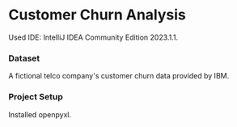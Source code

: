 # Customer Churn Analysis

Used IDE: IntelliJ IDEA Community Edition 2023.1.1.  

### Dataset
A fictional telco company's customer churn data provided by IBM.  

### Project Setup
Installed openpyxl.  